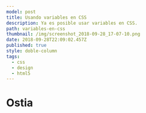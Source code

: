 ```yaml
---
model: post
title: Usando variables en CSS
description: Ya es posible usar variables en CSS.
path: variables-en-css
thumbnail: /img/screenshot_2018-09-28_17-07-10.png
date: 2018-09-28T22:09:02.457Z
published: true
style: doble-column
tags:
  - css
  - design
  - html5
---
```

# Ostia
